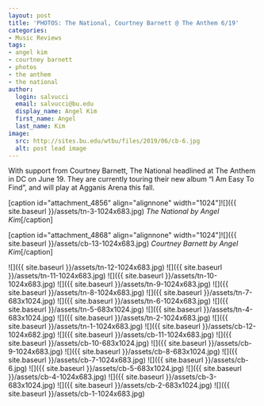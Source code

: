 ```yaml
---
layout: post
title: 'PHOTOS: The National, Courtney Barnett @ The Anthem 6/19'
categories:
- Music Reviews
tags:
- angel kim
- courtney barnett
- photos
- the anthem
- the national
author:
  login: salvucci
  email: salvucci@bu.edu
  display_name: Angel Kim
  first_name: Angel
  last_name: Kim
image:
  src: http://sites.bu.edu/wtbu/files/2019/06/cb-6.jpg
  alt: post lead image
---
```

With support from Courtney Barnett, The National headlined at The Anthem in DC on June 19. They are currently touring their new album “I Am Easy To Find”, and will play at Agganis Arena this fall.

\[caption id="attachment\_4856" align="alignnone" width="1024"\]![]({{ site.baseurl }}/assets/tn-3-1024x683.jpg) _The National by Angel Kim_\[/caption\]

\[caption id="attachment\_4868" align="alignnone" width="1024"\]![]({{ site.baseurl }}/assets/cb-13-1024x683.jpg) _Courtney Barnett by Angel Kim_\[/caption\]

![]({{ site.baseurl }}/assets/tn-12-1024x683.jpg) ![]({{ site.baseurl }}/assets/tn-11-1024x683.jpg) ![]({{ site.baseurl }}/assets/tn-10-1024x683.jpg) ![]({{ site.baseurl }}/assets/tn-9-1024x683.jpg) ![]({{ site.baseurl }}/assets/tn-8-1024x683.jpg) ![]({{ site.baseurl }}/assets/tn-7-683x1024.jpg) ![]({{ site.baseurl }}/assets/tn-6-1024x683.jpg) ![]({{ site.baseurl }}/assets/tn-5-683x1024.jpg) ![]({{ site.baseurl }}/assets/tn-4-683x1024.jpg) ![]({{ site.baseurl }}/assets/tn-2-1024x683.jpg) ![]({{ site.baseurl }}/assets/tn-1-1024x683.jpg) ![]({{ site.baseurl }}/assets/cb-12-1024x682.jpg) ![]({{ site.baseurl }}/assets/cb-11-1024x683.jpg) ![]({{ site.baseurl }}/assets/cb-10-683x1024.jpg) ![]({{ site.baseurl }}/assets/cb-9-1024x683.jpg) ![]({{ site.baseurl }}/assets/cb-8-683x1024.jpg) ![]({{ site.baseurl }}/assets/cb-7-1024x683.jpg) ![]({{ site.baseurl }}/assets/cb-6.jpg) ![]({{ site.baseurl }}/assets/cb-5-683x1024.jpg) ![]({{ site.baseurl }}/assets/cb-4-1024x683.jpg) ![]({{ site.baseurl }}/assets/cb-3-683x1024.jpg) ![]({{ site.baseurl }}/assets/cb-2-683x1024.jpg) ![]({{ site.baseurl }}/assets/cb-1-1024x683.jpg)